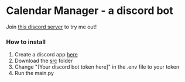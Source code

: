 # Calendar Manager - a discord bot

Join [this discord server](https://discord.gg/grmSf58G) to try me out!

### How to install

1. Create a discord app [here](https://discord.com/developers/applications?new_application=true)
2. Download the [src](https://github.com/anton2026gamca/CalendarManagerDiscordBot/tree/main/src) folder
3. Change "[Your discord bot token here]" in the .env file to your token
4. Run the main.py
